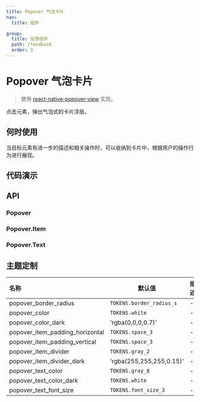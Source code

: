 ```yaml
---
title: Popover 气泡卡片
nav:
  title: 组件

group:
  title: 反馈组件
  path: /feedback
  order: 3
---
```


# Popover 气泡卡片

> 使用 [react-native-popover-view](https://github.com/SteffeyDev/react-native-popover-view) 实现。

点击元素，弹出气泡式的卡片浮层。

## 何时使用

当目标元素有进一步的描述和相关操作时，可以收纳到卡片中，根据用户的操作行为进行展现。

## 代码演示

<code src="./__fixtures__/basic.tsx"></code>

## API

### Popover

### Popover.Item

### Popover.Text

## 主题定制

| 名称                            | 默认值                   | 描述 |
| :------------------------------ | ------------------------ | ---- |
| popover_border_radius           | `TOKENS.border_radius_s` | -    |
| popover_color                   | `TOKENS.white`           | -    |
| popover_color_dark              | 'rgba(0,0,0,0.7)'        | -    |
| popover_item_padding_horizontal | `TOKENS.space_3`         | -    |
| popover_item_padding_vertical   | `TOKENS.space_3`         | -    |
| popover_item_divider            | `TOKENS.gray_2`          | -    |
| popover_item_divider_dark       | 'rgba(255,255,255,0.15)' | -    |
| popover_text_color              | `TOKENS.gray_8`          | -    |
| popover_text_color_dark         | `TOKENS.white`           | -    |
| popover_text_font_size          | `TOKENS.font_size_3`     | -    |

